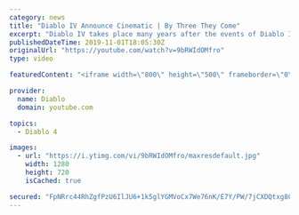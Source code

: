 ```yaml
---
category: news
title: "Diablo IV Announce Cinematic | By Three They Come"
excerpt: "Diablo IV takes place many years after the events of Diablo III, after millions have been slaughtered by the actions of the High Heavens and Burning Hells alike."
publishedDateTime: 2019-11-01T18:05:30Z
originalUrl: "https://youtube.com/watch?v=9bRWIdOMfro"
type: video

featuredContent: "<iframe width=\"800\" height=\"500\" frameborder=\"0\" src=\"https://www.youtube.com/embed/9bRWIdOMfro\" allow=\"accelerometer; autoplay; encrypted-media; gyroscope; picture-in-picture\" allowfullscreen></iframe>"

provider:
  name: Diablo
  domain: youtube.com

topics:
  - Diablo 4

images:
  - url: "https://i.ytimg.com/vi/9bRWIdOMfro/maxresdefault.jpg"
    width: 1280
    height: 720
    isCached: true

secured: "FpNRrc44RhZgfPzU6IlJU6+1k5glYGMVoCx7We76nK/E7Y/PW/7jCXDQtxg8088DWZ/H9KuGo5TMYSA1ei2n/itoB+sYrAxRzbamKzNCigB72TJWpV0TYUMuZxNSewPbmOJNaq1+5rJLmNBywCIapjLM/4k/WWzh/C3h98lwhi9+XipGr4m4iqNKHnQT6cf30A7vSm9kzaGmjPywbe8yRlI8hzvnVkdN2gq+nsaE283LKNjMvBQgljSAX+hK/fvsbScz0uA33qWiGnrpNttGjvJ7Y9H6v8wmvUprCB8fwAfY6VpjoRS7psBVLoEqhvFSHJZ3yR+l02gth0Otkuw892FkUnzpIl7/W8qw4PqH+sKqzD6fFMHUodrzLjgXVBWXQEnCIxnQp1WeFPzbhpfyV6JpLLQB7zccxOeHsRKGFSxxvnedkRlQMZtBUtgjeBTO;7iQei2pHuIIhBYD8Ssccqg=="
---
```


